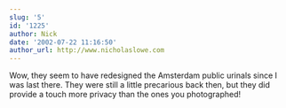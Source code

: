 ```yaml
---
slug: '5'
id: '1225'
author: Nick
date: '2002-07-22 11:16:50'
author_url: http://www.nicholaslowe.com
---
```

Wow, they seem to have redesigned the Amsterdam public urinals since I was last there.  They were still a little precarious back then, but they did provide a touch more privacy than the ones you photographed!
